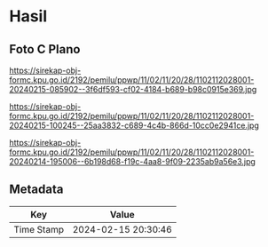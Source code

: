 # Hasil

## Foto C Plano

https://sirekap-obj-formc.kpu.go.id/2192/pemilu/ppwp/11/02/11/20/28/1102112028001-20240215-085902--3f6df593-cf02-4184-b689-b98c0915e369.jpg

https://sirekap-obj-formc.kpu.go.id/2192/pemilu/ppwp/11/02/11/20/28/1102112028001-20240215-100245--25aa3832-c689-4c4b-866d-10cc0e2941ce.jpg

https://sirekap-obj-formc.kpu.go.id/2192/pemilu/ppwp/11/02/11/20/28/1102112028001-20240214-195006--6b198d68-f19c-4aa8-9f09-2235ab9a56e3.jpg


## Metadata

| Key        | Value               |
| ---------- | ------------------- |
| Time Stamp | 2024-02-15 20:30:46 |



